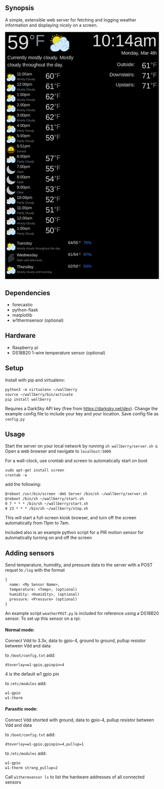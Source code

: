 ## Synopsis

A simple, extensible web server for fetching and logging weather information and displaying nicely on a screen.

![example image](https://github.com/leoscholl/wallberry/blob/master/scrot.png)

## Dependencies

* forecastio
* python-flask
* matplotlib
* w1thermsensor (optional)

## Hardware

* Raspberry pi
* DS18B20 1-wire temperature sensor (optional)

## Setup

Install with pip and virtualenv:
```
python3 -m virtualenv ~/wallberry
source ~/wallberry/bin/activate
pip install wallberry
```

Requires a DarkSky API key (free from https://darksky.net/dev). 
Change the example config file to include your key and your location. Save config file as `config.py`

## Usage

Start the server on your local network by running `sh wallberry/server.sh &`
Open a web browser and navigate to `localhost:5000`

For a wall-clock, use crontab and screen to automatically start on boot

```
sudo apt-get install screen
crontab -e
```
add the following:
```
@reboot /usr/bin/screen -dmS Server /bin/sh ~/wallberry/server.sh
@reboot /bin/sh ~/wallberry/start.sh
0 7 * * * /bin/sh ~/wallberry/start.sh
0 23 * * * /bin/sh ~/wallberry/stop.sh
```
This will start a full-screen kiosk browser, and turn off the screen automatically from 11pm to 7am.

Included also is an example python script for a PIR motion sensor for automatically turning on and off the screen

## Adding sensors

Send temperature, humidity, and pressure data to the server with a POST requst to `/log` with the format
```
{
  name: <My Sensor Name>,
  temperature: <Temp>, (optional)
  humidity: <Humidity>, (optional)
  pressure: <Pressure> (optional)
}
```

An example script `weatherPOST.py` is included for reference using a DS18B20 sensor. To set up this sensor on a rpi:

#### Normal mode:
Connect Vdd to 3.3v, data to gpio-4, ground to ground, pullup resistor between Vdd and data

to `/boot/config.txt` add:
```
dtoverlay=w1-gpio,gpiopin=4
``` 
4 is the default w1 gpio pin
 
to `/etc/modules` add:
```
w1-gpio
w1-therm
```

#### Parasitic mode:
Connect Vdd shorted with ground, data to gpio-4, pullup resistor between Vdd and data

to `/boot/config.txt` add:
```
dtoverlay=w1-gpio,gpiopin=4,pullup=1
``` 
 
to `/etc/modules` add:
```
w1-gpio
w1-therm strong_pullup=2
```

Call `w1thermsensor ls` to list the hardware addresses of all connected sensors
